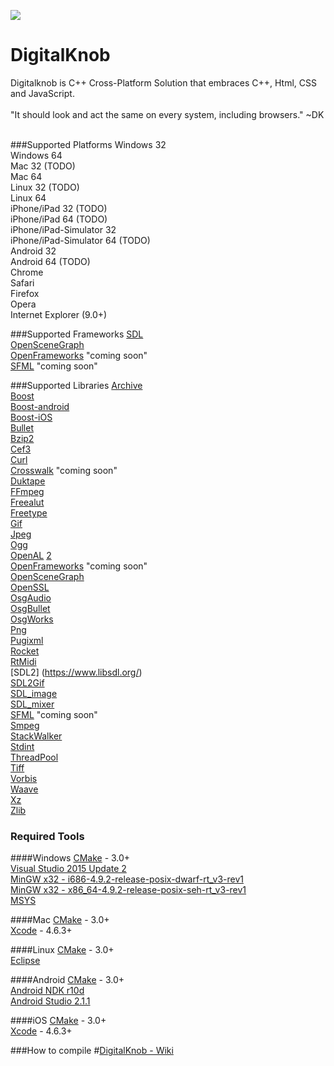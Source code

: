 ![](http://digitalknob.com/digitalknob.com/logo.png)
# DigitalKnob

Digitalknob is C++ Cross-Platform Solution that embraces C++, Html, CSS and JavaScript. <br><br>
"It should look and act the same on every system, including browsers." ~DK<br><br>

###Supported Platforms
Windows 32 <br>
Windows 64 <br>
Mac 32 (TODO) <br>
Mac 64 <br>
Linux 32 (TODO) <br>
Linux 64 <br>
iPhone/iPad 32 (TODO) <br>
iPhone/iPad 64 (TODO) <br>
iPhone/iPad-Simulator 32 <br>
iPhone/iPad-Simulator 64 (TODO) <br>
Android 32 <br>
Android 64 (TODO) <br>
Chrome <br>
Safari <br>
Firefox <br>
Opera <br>
Internet Explorer (9.0+) <br>

###Supported Frameworks
[SDL](https://github.com/spurious/SDL-mirror) <br>
[OpenSceneGraph](https://github.com/openscenegraph/osg) <br>
[OpenFrameworks](https://github.com/openframeworks/openFrameworks) "coming soon" <br>
[SFML](https://github.com/SFML/SFML) "coming soon" <br>

###Supported Libraries
[Archive](https://github.com/libarchive/libarchive) <br>
[Boost](https://github.com/boostorg/boost) <br>
[Boost-android](https://github.com/MysticTreeGames/Boost-for-Android) <br>
[Boost-iOS](https://github.com/danoli3/ofxOSXBoost) <br>
[Bullet](https://github.com/bulletphysics/bullet3) <br>
[Bzip2](https://github.com/asimonov-im/bzip2) <br>
[Cef3](https://bitbucket.org/chromiumembedded/cef) <br>
[Curl](https://github.com/bagder/curl) <br>
[Crosswalk](https://github.com/crosswalk-project/crosswalk) "coming soon" <br>
[Duktape](https://github.com/svaarala/duktape) <br>
[FFmpeg](https://github.com/FFmpeg/FFmpeg) <br>
[Freealut](https://github.com/vancegroup/freealut) <br>
[Freetype](https://github.com/vinniefalco/FreeType) <br>
[Gif](http://sourceforge.net/projects/giflib/files/) <br>
[Jpeg](https://github.com/LuaDist/libjpeg) <br>
[Ogg](https://github.com/gcp/libogg) <br>
[OpenAL](https://github.com/apportable/openal-soft) [2](https://github.com/JogAmp/openal-soft) <br>
[OpenFrameworks](https://github.com/openframeworks/openFrameworks) "coming soon" <br>
[OpenSceneGraph](https://github.com/openscenegraph/osg) <br>
[OpenSSL](http://www.npcglib.org/~stathis/blog/precompiled-openssl/) <br>
[OsgAudio](https://github.com/mccdo/osgaudio) <br>
[OsgBullet](https://github.com/mccdo/osgbullet) <br>
[OsgWorks](https://github.com/mccdo/osgworks) <br>
[Png](https://github.com/coapp-packages/libpng) <br>
[Pugixml](https://github.com/zeux/pugixml) <br>
[Rocket](https://github.com/libRocket/libRocket) <br>
[RtMidi](https://github.com/thestk/rtmidi) <br>
[SDL2] (https://www.libsdl.org/) <br>
[SDL2Gif](http://themealena.fr/html/SDL_GIFlib.php) <br>
[SDL_image](https://www.libsdl.org/projects/SDL_image/) <br>
[SDL_mixer](https://github.com/aduros/SDL_mixer) <br>
[SFML](https://github.com/SFML/SFML) "coming soon" <br>
[Smpeg](https://github.com/ErintLabs/SDL_mixer/tree/master/external/smpeg2-2.0.0) <br>
[StackWalker](https://stackwalker.codeplex.com/) <br>
[Stdint](http://pubs.opengroup.org/onlinepubs/009695399/basedefs/stdint.h.html) <br>
[ThreadPool](http://threadpool.sourceforge.net/) <br>
[Tiff](https://github.com/LuaDist/libtiff) <br>
[Vorbis](https://github.com/soundcloud/vorbis) <br>
[Waave](https://github.com/grepwood/waave) <br>
[Xz](https://github.com/nobled/xz) <br>
[Zlib](https://github.com/madler/zlib) <br>

### Required Tools
####Windows
[CMake](https://cmake.org/download/) - 3.0+ <br>
[Visual Studio 2015 Update 2](https://www.visualstudio.com/news/vs2015-update2-vs) <br>
[MinGW x32 - i686-4.9.2-release-posix-dwarf-rt_v3-rev1](http://sourceforge.net/projects/mingw-w64/files/) <br>
[MinGW x32 - x86_64-4.9.2-release-posix-seh-rt_v3-rev1](http://sourceforge.net/projects/mingw-w64/files/) <br>
[MSYS](http://sourceforge.net/projects/mingw-w64/files/External%20binary%20packages%20(Win64%20hosted)/MSYS%20(32-bit)/) <br>

####Mac
[CMake](https://cmake.org/download/) - 3.0+ <br>
[Xcode](https://developer.apple.com/xcode/) - 4.6.3+ <br>

####Linux
[CMake](https://cmake.org/download/) - 3.0+ <br>
[Eclipse](https://eclipse.org/downloads/?osType=linux) <br>

####Android
[CMake](https://cmake.org/download/) - 3.0+ <br>
[Android NDK r10d](https://developer.android.com/tools/sdk/ndk/index.html) <br>
[Android Studio 2.1.1](https://developer.android.com/studio/index.html) <br>

####iOS
[CMake](https://cmake.org/download/) - 3.0+ <br>
[Xcode](https://developer.apple.com/xcode/) - 4.6.3+ <br>


###How to compile 
#[DigitalKnob - Wiki](https://github.com/aquawicket/DigitalKnob/wiki)







